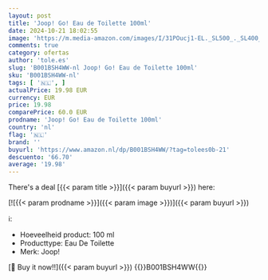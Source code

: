 ```yaml
---
layout: post
title: 'Joop! Go! Eau de Toilette 100ml'
date: 2024-10-21 18:02:55
image: 'https://m.media-amazon.com/images/I/31POucj1-EL._SL500_._SL400_.jpg'
comments: true
category: ofertas
author: 'tole.es'
slug: 'B001BSH4WW-nl Joop! Go! Eau de Toilette 100ml'
sku: 'B001BSH4WW-nl'
tags: [ '🇳🇱', ]
actualPrice: 19.98 EUR
currency: EUR
price: 19.98
comparePrice: 60.0 EUR
prodname: 'Joop! Go! Eau de Toilette 100ml'
country: 'nl'
flag: '🇳🇱'
brand: ''
buyurl: 'https://www.amazon.nl/dp/B001BSH4WW/?tag=tolees0b-21'
descuento: '66.70'
average: '19.98'
---
```


There's a deal [{{< param title >}}]({{< param buyurl >}})  here:

[![{{< param prodname >}}]({{< param image >}})]({{< param buyurl >}})

ℹ️:

- Hoeveelheid product: 100 ml
- Producttype: Eau De Toilette
- Merk: Joop!

[🛒 Buy it now!!]({{< param buyurl >}})
{{<world>}}B001BSH4WW{{</world>}}
